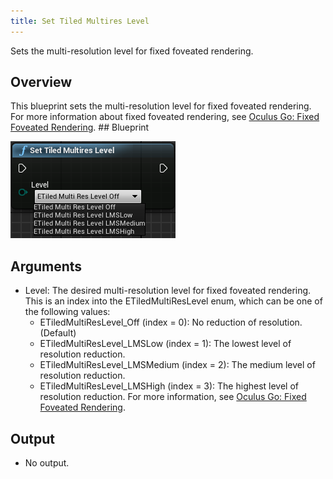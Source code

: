 ```yaml
---
title: Set Tiled Multires Level
---
```

Sets the multi-resolution level for fixed foveated rendering.

## Overview

This blueprint sets the multi-resolution level for fixed foveated rendering. For more information about fixed foveated rendering, see [Oculus Go: Fixed Foveated Rendering](/documentation/unreal/latest/concepts/unreal-ffr/ "Oculus Go supports Fixed Foveated Rendering (FFR) which enables the edges of the eye buffers to be rendered at a lower resolution than the center portion of the eye buffers."). ## Blueprint

![](/images/documentation-unreal-latest-concepts-unreal-blueprints-set-tiled-multires-level-0.png)  
## Arguments

* Level: The desired multi-resolution level for fixed foveated rendering. This is an index into the ETiledMultiResLevel enum, which can be one of the following values: 
	+ ETiledMultiResLevel\_Off (index = 0): No reduction of resolution. (Default) 
	+ ETiledMultiResLevel\_LMSLow (index = 1): The lowest level of resolution reduction. 
	+ ETiledMultiResLevel\_LMSMedium (index = 2): The medium level of resolution reduction. 
	+ ETiledMultiResLevel\_LMSHigh (index = 3): The highest level of resolution reduction. 
	 For more information, see [Oculus Go: Fixed Foveated Rendering](/documentation/unreal/latest/concepts/unreal-ffr/ "Oculus Go supports Fixed Foveated Rendering (FFR) which enables the edges of the eye buffers to be rendered at a lower resolution than the center portion of the eye buffers.").
## Output

* No output.
